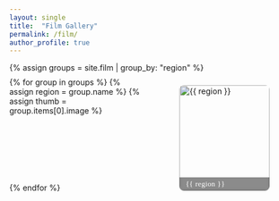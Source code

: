 ```yaml
---
layout: single
title:  "Film Gallery"
permalink: /film/
author_profile: true    
---
```


<style>
@import url("https://fonts.googleapis.com/css2?family=Lora:wght@500&display=swap");

/* ===== Film 首页网格 ===== */
.collection-grid{
  display:grid;
  grid-template-columns:repeat(auto-fill,minmax(160px,1fr));
  row-gap:-1rem;   
  column-gap:1.4rem; 
  margin:-0.5rem 0;
}

.collection-grid__item a{
  text-decoration:none;
  color:inherit;
  display:block;
}

h1.page__title{
  margin-bottom:.3rem;   /* 原来≈11px → 现在≈5px，可按喜好再调 */
}
  
/* ——— figure 覆盖文字 ——— */
.collection-grid__figure{
  position:relative;
  overflow:hidden;
  border-radius:8px;
  transition:transform .25s ease;
}

.collection-grid__figure img{
  width:100%;
  aspect-ratio:1/1;
  object-fit:cover;
  display:block;
  filter:brightness(92%);
  transition:filter .25s ease;
}

.collection-grid__caption{
  position:absolute;
  inset:auto 0 0 0;
  padding:.25rem .7rem;
  background:rgba(0,0,0,.45);
  backdrop-filter:blur(2px);
  font:500 .82rem/1.25 "Lora", serif;
  color:#fff;
  letter-spacing:.4px;
  transition:background .25s ease;
}

.collection-grid__item:hover .collection-grid__figure{transform:scale(1.035);}
.collection-grid__item:hover img{filter:brightness(100%);}
.collection-grid__item:hover .collection-grid__caption{background:rgba(0,0,0,.6);}

.page__content > p:empty{
  margin:0;
  padding:0;
  display:none;
}

.collection-grid{
  margin-top:-0.3rem;  
}
</style>

{% assign groups = site.film | group_by: "region" %}
<div class="collection-grid">
{% for group in groups %}
  {% assign region = group.name %}
  {% assign thumb  = group.items[0].image %}
  <div class="collection-grid__item">
    <a href="{{ '/film/' | append: region | downcase | append: '/' | relative_url }}">
      <figure class="collection-grid__figure">
        <img src="{{ thumb | relative_url }}" alt="{{ region }}">
        <figcaption class="collection-grid__caption">{{ region }}</figcaption>
      </figure>
    </a>
  </div>
{% endfor %}
</div>
